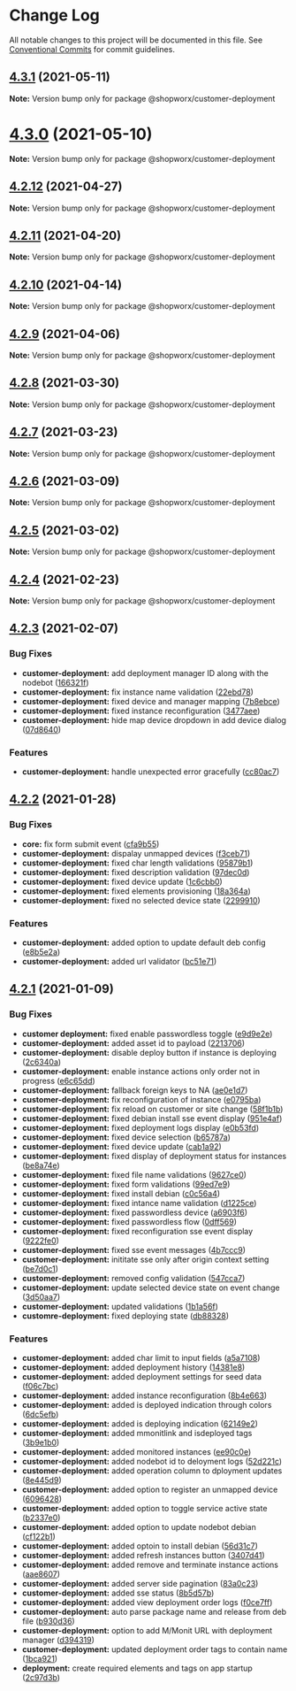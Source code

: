 # Change Log

All notable changes to this project will be documented in this file.
See [Conventional Commits](https://conventionalcommits.org) for commit guidelines.

## [4.3.1](https://bitbucket.org/entrib/shopworx/compare/v4.3.0...v4.3.1) (2021-05-11)

**Note:** Version bump only for package @shopworx/customer-deployment





# [4.3.0](https://bitbucket.org/entrib/shopworx/compare/v4.2.12...v4.3.0) (2021-05-10)

**Note:** Version bump only for package @shopworx/customer-deployment





## [4.2.12](https://bitbucket.org/entrib/shopworx/compare/v4.2.11...v4.2.12) (2021-04-27)

**Note:** Version bump only for package @shopworx/customer-deployment





## [4.2.11](https://bitbucket.org/entrib/shopworx/compare/v4.2.10...v4.2.11) (2021-04-20)

**Note:** Version bump only for package @shopworx/customer-deployment





## [4.2.10](https://bitbucket.org/entrib/shopworx/compare/v4.2.9...v4.2.10) (2021-04-14)

**Note:** Version bump only for package @shopworx/customer-deployment





## [4.2.9](https://bitbucket.org/entrib/shopworx/compare/v4.2.8...v4.2.9) (2021-04-06)

**Note:** Version bump only for package @shopworx/customer-deployment





## [4.2.8](https://bitbucket.org/entrib/shopworx/compare/v4.2.7...v4.2.8) (2021-03-30)

**Note:** Version bump only for package @shopworx/customer-deployment





## [4.2.7](https://bitbucket.org/entrib/shopworx/compare/v4.2.6...v4.2.7) (2021-03-23)

**Note:** Version bump only for package @shopworx/customer-deployment





## [4.2.6](https://bitbucket.org/entrib/shopworx/compare/v4.2.5...v4.2.6) (2021-03-09)

**Note:** Version bump only for package @shopworx/customer-deployment





## [4.2.5](https://bitbucket.org/entrib/shopworx/compare/v4.2.4...v4.2.5) (2021-03-02)

**Note:** Version bump only for package @shopworx/customer-deployment





## [4.2.4](https://bitbucket.org/entrib/shopworx/compare/v4.2.3...v4.2.4) (2021-02-23)

**Note:** Version bump only for package @shopworx/customer-deployment





## [4.2.3](https://bitbucket.org/entrib/shopworx/compare/v4.2.2...v4.2.3) (2021-02-07)


### Bug Fixes

* **customer-deployment:** add deployment manager ID along with the nodebot ([166321f](https://bitbucket.org/entrib/shopworx/commits/166321fcdb50e395dc3cd7385b3adff0d9927772))
* **customer-deployment:** fix instance name validation ([22ebd78](https://bitbucket.org/entrib/shopworx/commits/22ebd784e3c1e5dbdf24e6be21333d48d275bc85))
* **customer-deployment:** fixed device and manager mapping ([7b8ebce](https://bitbucket.org/entrib/shopworx/commits/7b8ebcebbcbcacd125191a91227c64db3fed2380))
* **customer-deployment:** fixed instance reconfiguration ([3477aee](https://bitbucket.org/entrib/shopworx/commits/3477aeeb9c3e290b31e72a99c4525686e1fbaedd))
* **customer-deployment:** hide map device dropdown in add device dialog ([07d8640](https://bitbucket.org/entrib/shopworx/commits/07d8640f414254d3e01e8b7514555c18753fe6d3))


### Features

* **customer-deployment:** handle unexpected error gracefully ([cc80ac7](https://bitbucket.org/entrib/shopworx/commits/cc80ac72e1698eac16d33e1b0b351e19697e773b))





## [4.2.2](https://bitbucket.org/entrib/shopworx/compare/v4.2.1...v4.2.2) (2021-01-28)


### Bug Fixes

* **core:** fix form submit event ([cfa9b55](https://bitbucket.org/entrib/shopworx/commits/cfa9b558277b804a40a4175ee1139f99f1610584))
* **customer-deployment:** dispalay unmapped devices ([f3ceb71](https://bitbucket.org/entrib/shopworx/commits/f3ceb71039ccd49de44683831dba11819b625ab6))
* **customer-deployment:** fixed char length validations ([95879b1](https://bitbucket.org/entrib/shopworx/commits/95879b12ff7f6c378476417ed4ab8679996e64b0))
* **customer-deployment:** fixed description validation ([97dec0d](https://bitbucket.org/entrib/shopworx/commits/97dec0dd09dd05681f3b6748ddca9b622bda555a))
* **customer-deployment:** fixed device update ([1c6cbb0](https://bitbucket.org/entrib/shopworx/commits/1c6cbb04cdac1bc7557b6e5f8ee0bb4c92fd2ec0))
* **customer-deployment:** fixed elements provisioning ([18a364a](https://bitbucket.org/entrib/shopworx/commits/18a364a1a6a4dd61ee9d30c371e3c50987eaaaa5))
* **customer-deployment:** fixed no selected device state ([2299910](https://bitbucket.org/entrib/shopworx/commits/229991018cc1cd93a4d6ae0828e3220aa321215e))


### Features

* **customer-deployment:** added option to update default deb config ([e8b5e2a](https://bitbucket.org/entrib/shopworx/commits/e8b5e2af0bb5587435fb249f066b353a478be2e4))
* **customer-deployment:** added url validator ([bc51e71](https://bitbucket.org/entrib/shopworx/commits/bc51e715b2c074b019ced8c31d3039368b8d932e))





## [4.2.1](https://bitbucket.org/entrib/shopworx/compare/v4.2.0-alpha.3...v4.2.1) (2021-01-09)


### Bug Fixes

* **customer deployment:** fixed enable passwordless toggle ([e9d9e2e](https://bitbucket.org/entrib/shopworx/commits/e9d9e2ea19a020ba5046f187c475279781f78bf3))
* **customer-deployment:** added asset id to payload ([2213706](https://bitbucket.org/entrib/shopworx/commits/22137060bccc06f10d75893996c2dc4fec277add))
* **customer-deployment:** disable deploy button if instance is deploying ([2c6340a](https://bitbucket.org/entrib/shopworx/commits/2c6340acb3688058414545334f6852a9911ea3db))
* **customer-deployment:** enable instance actions only order not in progress ([e6c65dd](https://bitbucket.org/entrib/shopworx/commits/e6c65dd7a75931307f63796258ee9065fd3d3c17))
* **customer-deployment:** fallback foreign keys to NA ([ae0e1d7](https://bitbucket.org/entrib/shopworx/commits/ae0e1d7569e896445a51d417a442851e1bbd4a5c))
* **customer-deployment:** fix reconfiguration of instance ([e0795ba](https://bitbucket.org/entrib/shopworx/commits/e0795ba93ae7bcc266b42b2f9ff93276b769adfe))
* **customer-deployment:** fix reload on customer or site change ([58f1b1b](https://bitbucket.org/entrib/shopworx/commits/58f1b1bd9f18645d4173d6b02e1e319d1909c06a))
* **customer-deployment:** fixed debian install sse event display ([951e4af](https://bitbucket.org/entrib/shopworx/commits/951e4af20020d1f2170f56baa1239f225e5df20f))
* **customer-deployment:** fixed deployment logs display ([e0b53fd](https://bitbucket.org/entrib/shopworx/commits/e0b53fdcf6a77f0a0f536d66c1a6c0c60417e6ed))
* **customer-deployment:** fixed device selection ([b65787a](https://bitbucket.org/entrib/shopworx/commits/b65787a465ab216451d06f3f4d689cfad1caf9fd))
* **customer-deployment:** fixed device update ([cab1a92](https://bitbucket.org/entrib/shopworx/commits/cab1a92a476a5b788f55263563897a593bba02c1))
* **customer-deployment:** fixed display of deployment status for instances ([be8a74e](https://bitbucket.org/entrib/shopworx/commits/be8a74e1d4e7d775729cf6afb6733233f9171c8b))
* **customer-deployment:** fixed file name validations ([9627ce0](https://bitbucket.org/entrib/shopworx/commits/9627ce099db986bb58b3b3fdc808c33a10126bf1))
* **customer-deployment:** fixed form validations ([99ed7e9](https://bitbucket.org/entrib/shopworx/commits/99ed7e9771d6c8e517ad5fc4524440da7387165a))
* **customer-deployment:** fixed install debian ([c0c56a4](https://bitbucket.org/entrib/shopworx/commits/c0c56a4f1e2763874a8ea84582c3038075fea797))
* **customer-deployment:** fixed intance name validation ([d1225ce](https://bitbucket.org/entrib/shopworx/commits/d1225ce2397c1a706ebc1c83d581942753f23e95))
* **customer-deployment:** fixed passwordless device ([a6903f6](https://bitbucket.org/entrib/shopworx/commits/a6903f6f2deea7ea09051c6f3272407ffacdf8de))
* **customer-deployment:** fixed passwordless flow ([0dff569](https://bitbucket.org/entrib/shopworx/commits/0dff56954eb7bff98953eea841bb6d4e5208a107))
* **customer-deployment:** fixed reconfiguration sse event display ([9222fe0](https://bitbucket.org/entrib/shopworx/commits/9222fe077be8fbbe105cd9975a27570aefee69dc))
* **customer-deployment:** fixed sse event messages ([4b7ccc9](https://bitbucket.org/entrib/shopworx/commits/4b7ccc95ee0bfbdda1f88e5d4a835c322822a841))
* **customer-deployment:** inititate sse only after origin context setting ([be7d0c1](https://bitbucket.org/entrib/shopworx/commits/be7d0c13224164984f2f1f60083d6ca58b076f2c))
* **customer-deployment:** removed config validation ([547cca7](https://bitbucket.org/entrib/shopworx/commits/547cca77052d771abaf3a3c6fe0dacb6b77a1456))
* **customer-deployment:** update selected device state on event change ([3d50aa7](https://bitbucket.org/entrib/shopworx/commits/3d50aa752a1d5a85e273cb229f7475c128f4a0f1))
* **customer-deployment:** updated validations ([1b1a56f](https://bitbucket.org/entrib/shopworx/commits/1b1a56f07ab3a094212a19b9352da1eba7a0a63c))
* **customre-deployment:** fixed deploying state ([db88328](https://bitbucket.org/entrib/shopworx/commits/db88328e8cb91b5377ecdab9b1fcc759b4556cff))


### Features

* **customer-deployment:** added char limit to input fields ([a5a7108](https://bitbucket.org/entrib/shopworx/commits/a5a71087346290e0ab95cc987aafb0611e677684))
* **customer-deployment:** added deployment history ([14381e8](https://bitbucket.org/entrib/shopworx/commits/14381e8100c349e2cb1553011521ba748d7cdeb5))
* **customer-deployment:** added deployment settings for seed data ([f06c7bc](https://bitbucket.org/entrib/shopworx/commits/f06c7bcf2ced4b9743d98344bdf21ee82b978724))
* **customer-deployment:** added instance reconfiguration ([8b4e663](https://bitbucket.org/entrib/shopworx/commits/8b4e66330045714de707f3796223e7ce09385211))
* **customer-deployment:** added is deployed indication through colors ([6dc5efb](https://bitbucket.org/entrib/shopworx/commits/6dc5efbeb1b18d47adfdd2ee5bc4b2eb40f6a868))
* **customer-deployment:** added is deploying indication ([62149e2](https://bitbucket.org/entrib/shopworx/commits/62149e28c984f7018735b986254fa2264e4e4cf0))
* **customer-deployment:** added mmonitlink and isdeployed tags ([3b9e1b0](https://bitbucket.org/entrib/shopworx/commits/3b9e1b0a78ba7a45f38271bc2b18709c5388e054))
* **customer-deployment:** added monitored instances ([ee90c0e](https://bitbucket.org/entrib/shopworx/commits/ee90c0e1c81be351a44dc708d9f8b2fae859e76d))
* **customer-deployment:** added nodebot id to deloyment logs ([52d221c](https://bitbucket.org/entrib/shopworx/commits/52d221c804e8362f5a145f1913e68dfeaf502d17))
* **customer-deployment:** added operation column to dployment updates ([8e445d9](https://bitbucket.org/entrib/shopworx/commits/8e445d99fba4bd6d306705ff6e3f1e376fda50f9))
* **customer-deployment:** added option to register an unmapped device ([6096428](https://bitbucket.org/entrib/shopworx/commits/6096428817ab26754811f3e99257230766b931c0))
* **customer-deployment:** added option to toggle service active state ([b2337e0](https://bitbucket.org/entrib/shopworx/commits/b2337e0b7655ea556ee8d8f8aefece0510d41314))
* **customer-deployment:** added option to update nodebot debian ([cf122b1](https://bitbucket.org/entrib/shopworx/commits/cf122b19f882dac031fb8c97c9e31ecd1c2b2011))
* **customer-deployment:** added optoin to install debian ([56d31c7](https://bitbucket.org/entrib/shopworx/commits/56d31c7d13500423a562087d076cdf553f6f67ba))
* **customer-deployment:** added refresh instances button ([3407d41](https://bitbucket.org/entrib/shopworx/commits/3407d412d95f0dd66033652c59c52b38513321d4))
* **customer-deployment:** added remove and terminate instance actions ([aae8607](https://bitbucket.org/entrib/shopworx/commits/aae8607a50abef1a0ac26c0392e0406185f95a10))
* **customer-deployment:** added server side pagination ([83a0c23](https://bitbucket.org/entrib/shopworx/commits/83a0c23d85b788f9ab1c64ef85f6f97d11f70ae9))
* **customer-deployment:** added sse status ([8b5d57b](https://bitbucket.org/entrib/shopworx/commits/8b5d57bba501d9001909142d7291835dadad609d))
* **customer-deployment:** added view deployment order logs ([f0ce7ff](https://bitbucket.org/entrib/shopworx/commits/f0ce7ff158678903989a47ba1ce8643624352578))
* **customer-deployment:** auto parse package name and release from deb file ([b930d36](https://bitbucket.org/entrib/shopworx/commits/b930d36057a08034f5edd52663b694795e8c859f))
* **customer-deployment:** option to add M/Monit URL with deployment manager ([d394319](https://bitbucket.org/entrib/shopworx/commits/d394319cfc821c3f5e42e5bab6612174afec92d1))
* **customer-deployment:** updated deployment order tags to contain name ([1bca921](https://bitbucket.org/entrib/shopworx/commits/1bca92101c9d415e184c16abbfd78be6ed743da6))
* **deployment:** create required elements and tags on app startup ([2c97d3b](https://bitbucket.org/entrib/shopworx/commits/2c97d3b05a0d1a2d98032547777760f906deacfd))
